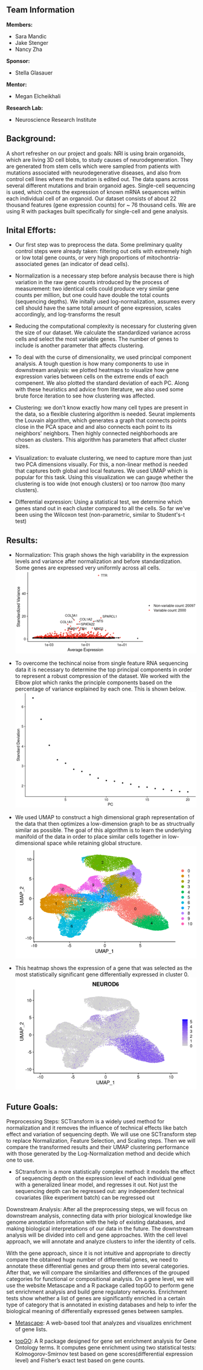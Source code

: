 
## Team Information

**Members:**
- Sara Mandic
- Jake Stenger
- Nancy Zha

**Sponsor:**
- Stella Glasauer

**Mentor:**
- Megan Elcheikhali

**Research Lab:**
- Neuroscience Research Institute 

## Background:
A short refresher on our project and goals: NRI is using brain organoids, which are living 3D cell blobs, to study causes of neurodegeneration. They are generated from stem cells which were sampled from patients with mutations associated with neurodegenerative diseases, and also from control cell lines where the mutation is edited out. The data spans across several different mutations and brain organoid ages. Single-cell sequencing is used, which counts the expression of known mRNA sequences within each individual cell of an organoid. Our dataset consists of about 22 thousand features (gene expression counts) for ~ 76 thousand cells. We are using R with packages built specifically for single-cell and gene analysis.

## Inital Efforts: 
- Our first step was to preprocess the data. Some preliminary quality control steps were already taken: filtering out cells with extremely high or low total gene counts, or very high proportions of mitochontria-associated genes (an indicator of dead cells).

- Normalization is a necessary step before analysis because there is high variation in the raw gene counts introduced by the process of measurement: two identical cells could produce very similar gene counts per million, but one could have double the total counts  (sequencing depths). We initally used log-normalization, assumes every cell should have the same total amount of gene expression, scales accordingly, and log-transforms the result

- Reducing the computational complexity is necessary for clustering given the size of our dataset. We calculate the standardized variance across cells and select the most variable genes. The number of genes to include is another parameter that affects clustering. 

- To deal with the curse of dimensionality, we used principal component analysis. A tough question is how many components to use in downstream analysis: we plotted heatmaps to visualize how gene expression varies between cells on the extreme ends of each compenent. We also plotted the standard deviation of each PC. Along with these heuristics and advice from literature, we also used some brute force iteration to see how clustering was affected.

- Clustering: we don't know exactly how many cell types are present in the data, so a flexible clustering algorithm is needed. Seurat implements the Louvain algorithm, which generates a graph that connects points close in the PCA space and and also connects each point to its neighbors' neighbors. Then highly connected neighborhoods are chosen as clusters. This algorithm has parameters that affect cluster sizes.

- Visualization: to evaluate clustering, we need to capture more than just two PCA dimensions visually. For this, a non-linear method is needed that captures both global and local features. We used UMAP which is popular for this task. Using this visualization we can gauge whether the clustering is too wide (not enough clusters) or too narrow (too many clusters).

- Differential expression: Using a statistical test, we determine which genes stand out in each cluster compared to all the cells. So far we've been using the Wilcoxon test (non-parametric, similar to Student's-t test)



## Results:

- Normalization: This graph shows the high variability in the expression levels and variance after normalization and before standardization. Some genes are expressed very uniformly across all cells. 
![](highly_variable.png)


- To overcome the techincal noise from single feature RNA sequencing data it is necessary to determine the top principal components in order to represent a robust compression of the dataset. We worked with the Elbow plot which ranks the principle components based on the percentage of variance explained by each one. This is shown below.
![](elbow.png)

- We used UMAP to construct a high dimensional graph representation of the data that then optimizes a low-dimension graph to be as structrually similar as possible. The goal of this algorithm is to learn the underlying manifold of the data in order to place similar cells together in low-dimensional space while retaining global structure.
![](umap_labelled.png)


- This heatmap shows the expression of a gene that was selected as the most statistically significant gene differentially expressed in cluster 0.
![](neuroD6_heatmap.png)



## Future Goals: 

Preprocessing Steps: 
SCTransform is a widely used method for normalization and it removes the influence of technical effects like batch effect and variation of sequencing depth. We will use one SCTransform step to replace Normalization, Feature Selection, and Scaling steps. Then we will compare the transformed results and their UMAP clustering performance with those generated by the Log-Normalization method and decide which one to use.

- SCtransform is a more statistically complex method: it models the effect of sequencing depth on the expression level of each individual gene with a generalized linear model, and regresses it out. Not just the sequencing depth can be regressed out: any independent technical covariates (like experiment batch) can be regressed out 

Downstream Analysis: 
After all the preprocessing steps, we will focus on downstream analysis, connecting data with prior biological knowledge like genome annotation information with the help of existing databases, and making biological interpretations of our data in the future. The downstream analysis will be divided into cell and gene approaches. With the cell level approach, we will annotate and analyze clusters to infer the identity of cells. 

With the gene approach, since it is not intuitive and appropriate to directly compare the obtained huge number of differential genes, we need to annotate these differential genes and group them into several categories. After that, we will compare the similarities and differences of the grouped categories for functional or compositional analysis. On a gene level, we will use the website Metascape and a R package called topGO to perform gene set enrichment analysis and build gene regulatory networks. Enrichment tests show whether a list of genes are significantly enriched in a certain type of category that is annotated in existing databases and help to infer the biological meaning of differentially expressed genes between samples. 
   
   - [Metascape](https://metascape.org/gp/index.html#/main/step1): A web-based tool that analyzes and visualizes enrichment of gene lists. 
   
   - [topGO](https://bioconductor.org/packages/release/bioc/html/topGO.html): A R package designed for gene set enrichment analysis for Gene Ontology terms. It computes gene enrichment using two statistical tests: Kolmogorov-Smirnov test based on gene scores(differential expression level) and Fisher’s exact test based on gene counts. 

